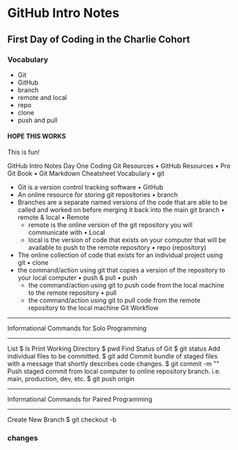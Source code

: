 # GitHub Intro Notes

## First Day of Coding in the Charlie Cohort

### Vocabulary
- Git
- GitHub
- branch
- remote and local
- repo
- clone
- push and pull

#### HOPE THIS WORKS
This is fun!

GitHub Intro Notes
Day One Coding
Git Resources
• GitHub Resources
• Pro Git Book
• Git Markdown Cheatsheet
Vocabulary
• git
   - Git is a version control tracking software
• GitHub
   - An online resource for storing git repositories
• branch
   - Branches are a separate named versions of the code that are able to be called and worked on before merging it back into the main git branch
• remote & local
   • Remote
       - remote is the online version of the git repository you will communicate with
   • Local
       - local is the version of code that exists on your computer that will be available to push to the remote repository
• repo (repository)
   - The online collection of code that exists for an individual project using git
• clone
   - the command/action using git that copies a version of the repository to your local computer
• push & pull
   • push
       -  the command/action using git to push code from the local machine to the remote repository
   • pull
       - the command/action using git to pull code from the remote repository to the local machine
Git Workflow
* * *
Informational Commands for Solo Programming
* * *
List
$ ls
Print Working Directory
$ pwd
Find Status of Git
$ git status
Add individual files to be committed.
$ git add <file-name>
Commit bundle of staged files with a message that shortly describes code changes.
$ git commit -m "<meaningfull-message>"
Push staged commit from local computer to online repository branch. i.e. main, production, dev, etc.
$ git push origin <branch-name>
* * *
Informational Commands for Paired Programming
* * *
Create New Branch
$ git checkout -b <branch-name>
### changes
